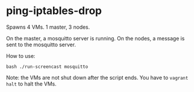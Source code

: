 ping-iptables-drop
==================

Spawns 4 VMs. 1 master, 3 nodes.

On the master, a mosquitto server is running.
On the nodes, a message is sent to the mosquitto server.

How to use:

```
bash ./run-screencast mosquitto
```

Note: the VMs are not shut down after the script ends.
You have to `vagrant halt` to halt the VMs.
